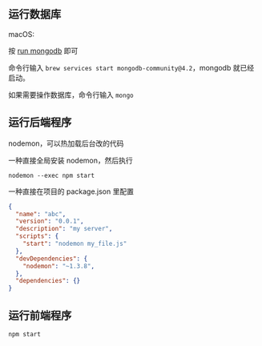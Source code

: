 

## 运行数据库

macOS:

按 [run mongodb](https://docs.mongodb.com/manual/tutorial/install-mongodb-on-os-x/#run-mongodb-community-edition) 即可

命令行输入 `brew services start mongodb-community@4.2`，mongodb 就已经启动。

如果需要操作数据库，命令行输入 `mongo` 

## 运行后端程序

nodemon，可以热加载后台改的代码

一种直接全局安装 nodemon，然后执行

```shell
nodemon --exec npm start
```

一种直接在项目的 package.json 里配置

```json
{
  "name": "abc",
  "version": "0.0.1",
  "description": "my server",
  "scripts": {
    "start": "nodemon my_file.js"
  },
  "devDependencies": {
    "nodemon": "~1.3.8",
  },
  "dependencies": {}
}
```

## 运行前端程序

```shell
npm start
```

